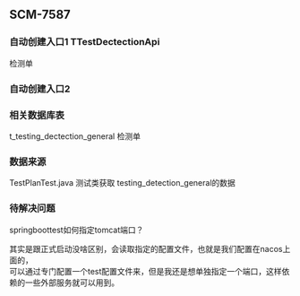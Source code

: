 ## SCM-7587
### 自动创建入口1 TTestDectectionApi
检测单
### 自动创建入口2 

### 相关数据库表
t_testing_dectection_general 检测单  

### 数据来源
TestPlanTest.java 测试类获取 testing_detection_general的数据

### 待解决问题
springboottest如何指定tomcat端口？

其实是跟正式启动没啥区别，会读取指定的配置文件，也就是我们配置在nacos上面的，  
可以通过专门配置一个test配置文件来，但是我还是想单独指定一个端口，这样依赖的一些外部服务就可以用到。